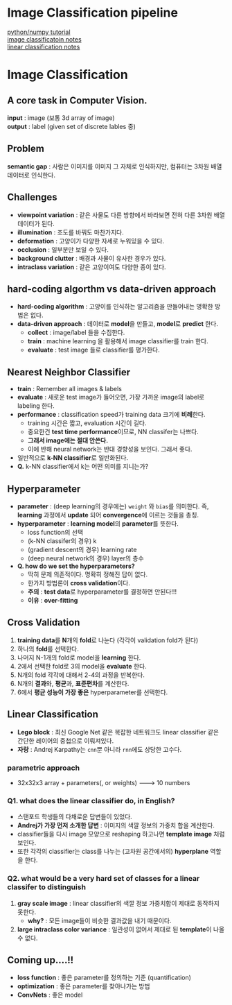 # Image Classification pipeline
[python/numpy tutorial](http://cs231n.github.io/python-numpy-tutorial/)  
[image classificatoin notes](http://cs231n.github.io/classification/)  
[linear classification notes](http://cs231n.github.io/linear-classify/)

# Image Classification
## A core task in Computer Vision.  
**input** : image (보통 3d array of image)   
**output** : label (given set of discrete lables 중)

## Problem
**semantic gap** : 사람은 이미지를 이미지 그 자체로 인식하지만, 컴퓨터는 3차원 배열 데이터로 인식한다.

## Challenges
* **viewpoint variation** : 같은 사물도 다른 방향에서 바라보면 전혀 다른 3차원 배열 데이터가 된다.
* **illumination** : 조도를 바꿔도 마찬가지다.
* **deformation** : 고양이가 다양한 자세로 누워있을 수 있다.
* **occlusion** : 일부분만 보일 수 있다.
* **background clutter** : 배경과 사물이 유사한 경우가 있다.
* **intraclass variation** : 같은 고양이여도 다양한 종이 있다.

## hard-coding algorthm vs data-driven approach
* **hard-coding algorithm** : 고양이를 인식하는 알고리즘을 만들어내는 명확한 방법은 없다.
* **data-driven approach** : 데이터로 **model**을 만들고, **model**로 **predict** 한다.
	* **collect** : image/label 들을 수집한다. 
	* **train** : machine learning 을 활용해서 image classifier를 train 한다.
	* **evaluate** : test image 들로 classifier를 평가한다.

## Nearest Neighbor Classifier
* **train** : Remember all images & labels
* **evaluate** : 새로운 test image가 들어오면, 가장 가까운 image의 label로 labeling 한다.
* **performance** : classification speed가 training data 크기에 **비례**한다.
	* training 시간은 짧고, evaluation 시간이 길다.
	* 중요한건 **test time performance**이므로, NN classifer는 나쁘다.
	* **그래서 image에는 절대 안쓴다.**
	* 이에 반해 neural network는 반대 경향성을 보인다. 그래서 좋다.
* 일반적으로 **k-NN classifier**로 일반화된다.
* **Q.** k-NN classifier에서 k는 어떤 의미를 지니는가? 
 
## Hyperparameter
* **parameter** : (deep learning의 경우에는) `weight` 와 `bias`를 의미한다. 즉, **learning** 과정에서 **update** 되어 **convergence**에 이르는 것들을 총칭.  
* **hyperparameter** : **learning model**의 **parameter**를 뜻한다.
	* loss function의 선택
	* (k-NN classifer의 경우) k
	* (gradient descent의 경우) learning rate
	* (deep neural network의 경우) layer의 층수
* **Q. how do we set the hyperparameters?**
	* 딱히 문제 의존적이다. 명확히 정해진 답이 없다.
	* 한가지 방법론이 **cross validation**이다.
	* **주의** : **test data**로 hyperparameter를 결정하면 안된다!!!
	* **이유** : **over-fitting**      

## Cross Validation
1. **training data**를 **N**개의 **fold**로 나눈다 (각각이 validation fold가 된다)
2. 하나의 **fold**를 선택한다.
3. 나머지 N-1개의 fold로 model을 **learning** 한다.
4. 2에서 선택한 fold로 3의 model을 **evaluate** 한다.
5. N개의 fold 각각에 대해서 2-4의 과정을 반복한다.
6. N개의 **결과**와, **평균**과, **표준편차**를 계산한다.
7. 6에서 **평균 성능이 가장 좋은** hyperparameter를 선택한다.

## Linear Classification
* **Lego block** : 최신 Google Net 같은 복잡한 네트워크도 linear classifier 같은 간단한 레이어의 중첩으로 이뤄져있다. 
* **자랑** : Andrej Karpathy는 `cnn`뿐 아니라 `rnn`에도 상당한 고수다.

### parametric approach
* 32x32x3 array + parameters(, or weights) ---> 10 numbers

### Q1. what does the linear classifier do, in English?
* 스탠포드 학생들의 다채로운 답변들이 있었다.
* **Andrej가 가장 먼저 소개한 답변** : 이미지의 색깔 정보의 가중치 합을 계산한다.
* classifier들을 다시 image 모양으로 reshaping 하고나면 **template image** 처럼 보인다.
* 또한 각각의 classifier는 class를 나누는 (고차원 공간에서의) **hyperplane** 역할을 한다.

### Q2. what would be a very hard set of classes for a linear classifer to distinguish
1. **gray scale image** : linear classifier의 색깔 정보 가중치합이 제대로 동작하지 못한다. 
	* **why?** : 모든 image들이 비슷한 결과값을 내기 때문이다.
2. **large intraclass color variance** : 일관성이 없어서 제대로 된 **template**이 나올 수 없다.

## Coming up....!!
* **loss function** : 좋은 parameter를 정의하는 기준 (quantification)
* **optimization** : 좋은 parameter를 찾아나가는 방법
* **ConvNets** : 좋은 model
